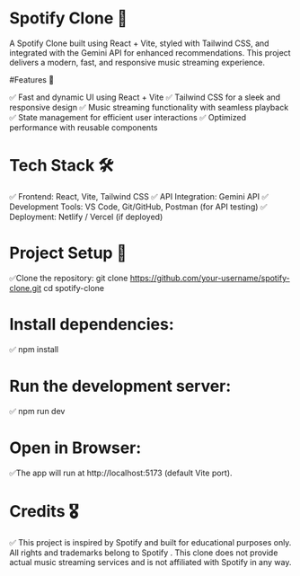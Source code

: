 ﻿# Spotify Clone 🎵

 A Spotify Clone built using React + Vite, styled with Tailwind CSS, and integrated with the Gemini API 
 for enhanced recommendations. This project delivers a modern, fast, and responsive music streaming experience.

 #Features 🚀

✅ Fast and dynamic UI using React + Vite
✅ Tailwind CSS for a sleek and responsive design
✅ Music streaming functionality with seamless playback
✅ State management for efficient user interactions
✅ Optimized performance with reusable components

# Tech Stack 🛠

✅ Frontend: React, Vite, Tailwind CSS
✅ API Integration: Gemini API
✅ Development Tools: VS Code, Git/GitHub, Postman (for API testing)
✅ Deployment: Netlify / Vercel (if deployed)

# Project Setup 📂

✅Clone the repository:
  git clone https://github.com/your-username/spotify-clone.git
  cd spotify-clone

# Install dependencies:

✅ npm install

# Run the development server:

✅ npm run dev

# Open in Browser:

✅The app will run at http://localhost:5173 (default Vite port).

# Credits 🎖

✅ This project is inspired by Spotify and built for educational purposes only. All rights and trademarks belong to Spotify . 
This clone does not provide actual music streaming services and is not affiliated with Spotify in any way.
